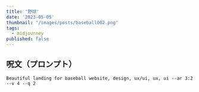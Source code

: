 ```yaml
---
title: '野球'
date: '2023-05-05'
thumbnail: "/images/posts/baseball002.png"
tags:
  - midjourney
published: false
---
```


## 呪文（プロンプト）
```
Beautiful landing for baseball website, design, ux/ui, ux, ui --ar 3:2 --v 4 --q 2
```